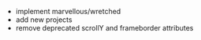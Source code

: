 - implement marvellous/wretched
- add new projects
- remove deprecated scrollY and frameborder attributes